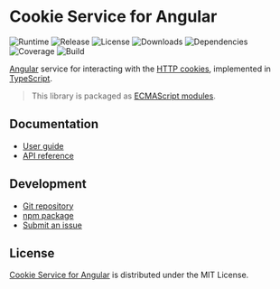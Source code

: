 # Cookie Service for Angular
![Runtime](https://img.shields.io/npm/dependency-version/@cedx/ngx-cookies/peer/@angular/core.svg) ![Release](https://img.shields.io/npm/v/@cedx/ngx-cookies.svg) ![License](https://img.shields.io/npm/l/@cedx/ngx-cookies.svg) ![Downloads](https://img.shields.io/npm/dt/@cedx/ngx-cookies.svg) ![Dependencies](https://david-dm.org/cedx/ngx-cookies.js.svg) ![Coverage](https://coveralls.io/repos/github/cedx/ngx-cookies.js/badge.svg) ![Build](https://travis-ci.com/cedx/ngx-cookies.js.svg)

[Angular](https://angular.io) service for interacting with the [HTTP cookies](https://developer.mozilla.org/en-US/docs/Web/HTTP/Cookies), implemented in [TypeScript](https://www.typescriptlang.org).

> This library is packaged as [ECMAScript modules](https://nodejs.org/api/esm.html).

## Documentation
- [User guide](https://dev.belin.io/ngx-cookies.js)
- [API reference](https://dev.belin.io/ngx-cookies.js/api)

## Development
- [Git repository](https://github.com/cedx/ngx-cookies.js)
- [npm package](https://www.npmjs.com/package/@cedx/ngx-cookies)
- [Submit an issue](https://github.com/cedx/ngx-cookies.js/issues)

## License
[Cookie Service for Angular](https://dev.belin.io/ngx-cookies.js) is distributed under the MIT License.
